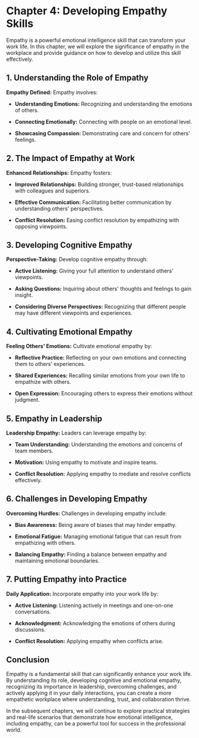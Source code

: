 Chapter 4: Developing Empathy Skills
====================================

Empathy is a powerful emotional intelligence skill that can transform your work life. In this chapter, we will explore the significance of empathy in the workplace and provide guidance on how to develop and utilize this skill effectively.

**1. Understanding the Role of Empathy**
----------------------------------------

**Empathy Defined:** Empathy involves:

* **Understanding Emotions:** Recognizing and understanding the emotions of others.

* **Connecting Emotionally:** Connecting with people on an emotional level.

* **Showcasing Compassion:** Demonstrating care and concern for others' feelings.

**2. The Impact of Empathy at Work**
------------------------------------

**Enhanced Relationships:** Empathy fosters:

* **Improved Relationships:** Building stronger, trust-based relationships with colleagues and superiors.

* **Effective Communication:** Facilitating better communication by understanding others' perspectives.

* **Conflict Resolution:** Easing conflict resolution by empathizing with opposing viewpoints.

**3. Developing Cognitive Empathy**
-----------------------------------

**Perspective-Taking:** Develop cognitive empathy through:

* **Active Listening:** Giving your full attention to understand others' viewpoints.

* **Asking Questions:** Inquiring about others' thoughts and feelings to gain insight.

* **Considering Diverse Perspectives:** Recognizing that different people may have different viewpoints and experiences.

**4. Cultivating Emotional Empathy**
------------------------------------

**Feeling Others' Emotions:** Cultivate emotional empathy by:

* **Reflective Practice:** Reflecting on your own emotions and connecting them to others' experiences.

* **Shared Experiences:** Recalling similar emotions from your own life to empathize with others.

* **Open Expression:** Encouraging others to express their emotions without judgment.

**5. Empathy in Leadership**
----------------------------

**Leadership Empathy:** Leaders can leverage empathy by:

* **Team Understanding:** Understanding the emotions and concerns of team members.

* **Motivation:** Using empathy to motivate and inspire teams.

* **Conflict Resolution:** Applying empathy to mediate and resolve conflicts effectively.

**6. Challenges in Developing Empathy**
---------------------------------------

**Overcoming Hurdles:** Challenges in developing empathy include:

* **Bias Awareness:** Being aware of biases that may hinder empathy.

* **Emotional Fatigue:** Managing emotional fatigue that can result from empathizing with others.

* **Balancing Empathy:** Finding a balance between empathy and maintaining emotional boundaries.

**7. Putting Empathy into Practice**
------------------------------------

**Daily Application:** Incorporate empathy into your work life by:

* **Active Listening:** Listening actively in meetings and one-on-one conversations.

* **Acknowledgment:** Acknowledging the emotions of others during discussions.

* **Conflict Resolution:** Applying empathy when conflicts arise.

**Conclusion**
--------------

Empathy is a fundamental skill that can significantly enhance your work life. By understanding its role, developing cognitive and emotional empathy, recognizing its importance in leadership, overcoming challenges, and actively applying it in your daily interactions, you can create a more empathetic workplace where understanding, trust, and collaboration thrive.

In the subsequent chapters, we will continue to explore practical strategies and real-life scenarios that demonstrate how emotional intelligence, including empathy, can be a powerful tool for success in the professional world.
